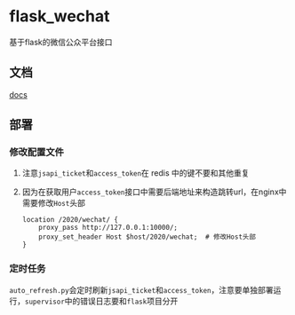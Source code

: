 # flask_wechat

基于flask的微信公众平台接口

## 文档

[docs](./docs)

## 部署

### 修改配置文件

1. 注意`jsapi_ticket`和`access_token`在 redis 中的键不要和其他重复

2. 因为在获取用户`access_token`接口中需要后端地址来构造跳转url，在nginx中需要修改`Host`头部

    ```nginx
    location /2020/wechat/ {
        proxy_pass http://127.0.0.1:10000/;
        proxy_set_header Host $host/2020/wechat;  # 修改Host头部
    }
    ```

    


### 定时任务

`auto_refresh.py`会定时刷新`jsapi_ticket`和`access_token`，注意要单独部署运行，`supervisor`中的错误日志要和`flask`项目分开



